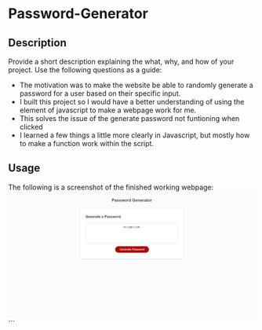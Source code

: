 # Password-Generator
## Description
Provide a short description explaining the what, why, and how of your project. Use the following questions as a guide:
- The motivation was to make the website be able to randomly generate a password for a user based on their specific input.
- I built this project so I would have a better understanding of using the element of javascript to make a webpage work for me.
- This solves the issue of the generate password not funtioning when clicked
- I learned a few things a little more clearly in Javascript, but mostly how to make a function work within the script.
## Usage
The following is a screenshot of the finished working webpage:
    ![Screenshot of working page](./assets/screenshot.password.png)
    ```
